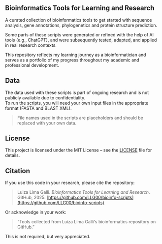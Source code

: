 ## Bioinformatics Tools for Learning and Research

A curated collection of bioinformatics tools to get started with sequence analysis, gene annotations, phylogenetics and protein structure prediction.

Some parts of these scripts were generated or refined with the help of AI tools (e.g., ChatGPT), and were subsequently tested, adapted, and applied in real research contexts.

This repository reflects my learning journey as a bioinformatician and serves as a portfolio of my progress throughout my academic and professional development.

## Data

The data used with these scripts is part of ongoing research and is not publicly available due to confidentiality.  
To run the scripts, you will need your own input files in the appropriate format (FASTA and BLAST XML).

> File names used in the scripts are placeholders and should be replaced with your own data.

## License

This project is licensed under the MIT License – see the [LICENSE](./LICENSE) file for details.

## Citation

If you use this code in your research, please cite the repository:

> Luiza Lima Galli. _Bioinformatics Tools for Learning and Research_. GitHub, 2025. [https://github.com/LLG00/bioinfo-scripts](https://github.com/LLG00/bioinfo-scripts)

Or acknowledge in your work:  
> “Tools collected from Luiza Lima Galli's bioinformatics repository on GitHub.”

This is not required, but very appreciated.
